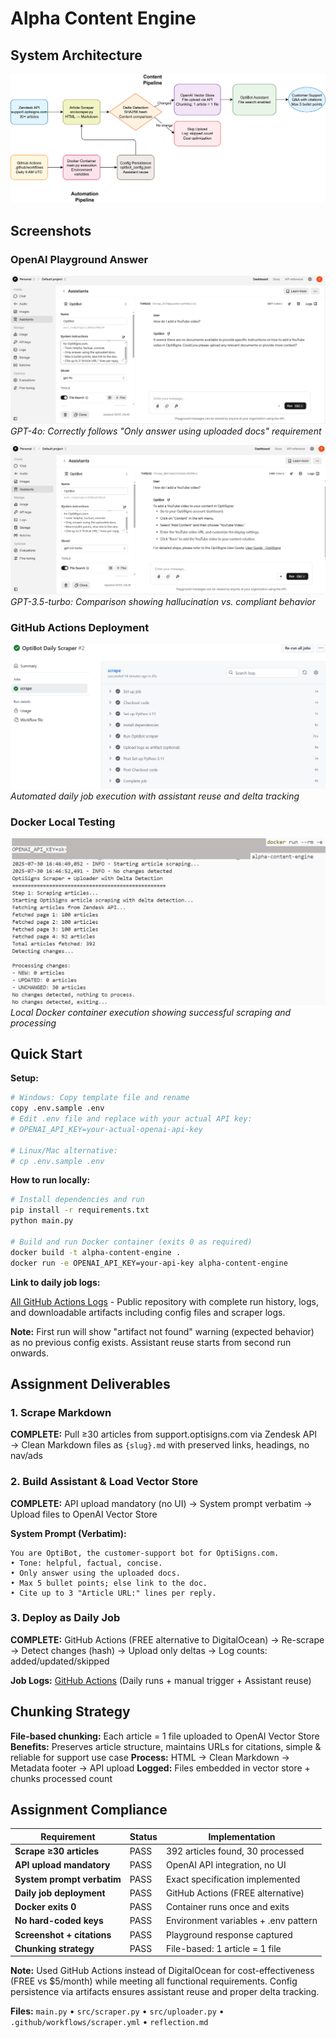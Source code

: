 # Alpha Content Engine

## System Architecture

![Architecture](images/Architecture.png)

## Screenshots

### OpenAI Playground Answer

![GPT-4o Response](images/gpt-4o.png)
_GPT-4o: Correctly follows "Only answer using uploaded docs" requirement_

![GPT-3.5-turbo Response](images/gpt-3.5-turbo.png)
_GPT-3.5-turbo: Comparison showing hallucination vs. compliant behavior_

### GitHub Actions Deployment

![GitHub Actions](images/github-action1.png)
_Automated daily job execution with assistant reuse and delta tracking_

### Docker Local Testing

![Docker Local Test](images/docker-local.PNG)
_Local Docker container execution showing successful scraping and processing_

## Quick Start

**Setup:**

```bash
# Windows: Copy template file and rename
copy .env.sample .env
# Edit .env file and replace with your actual API key:
# OPENAI_API_KEY=your-actual-openai-api-key

# Linux/Mac alternative:
# cp .env.sample .env
```

**How to run locally:**

```bash
# Install dependencies and run
pip install -r requirements.txt
python main.py

# Build and run Docker container (exits 0 as required)
docker build -t alpha-content-engine .
docker run -e OPENAI_API_KEY=your-api-key alpha-content-engine
```

**Link to daily job logs:**

[All GitHub Actions Logs](https://github.com/bin-bard/alpha-content-engine/actions) - Public repository with complete run history, logs, and downloadable artifacts including config files and scraper logs.

**Note:** First run will show "artifact not found" warning (expected behavior) as no previous config exists. Assistant reuse starts from second run onwards.

## Assignment Deliverables

### 1. Scrape Markdown

**COMPLETE:** Pull ≥30 articles from support.optisigns.com via Zendesk API → Clean Markdown files as `{slug}.md` with preserved links, headings, no nav/ads

### 2. Build Assistant & Load Vector Store

**COMPLETE:** API upload mandatory (no UI) → System prompt verbatim → Upload files to OpenAI Vector Store

**System Prompt (Verbatim):**

```
You are OptiBot, the customer-support bot for OptiSigns.com.
• Tone: helpful, factual, concise.
• Only answer using the uploaded docs.
• Max 5 bullet points; else link to the doc.
• Cite up to 3 "Article URL:" lines per reply.
```

### 3. Deploy as Daily Job

**COMPLETE:** GitHub Actions (FREE alternative to DigitalOcean) → Re-scrape → Detect changes (hash) → Upload only deltas → Log counts: added/updated/skipped

**Job Logs:** [GitHub Actions](https://github.com/bin-bard/alpha-content-engine/actions) (Daily runs + manual trigger + Assistant reuse)

## Chunking Strategy

**File-based chunking:** Each article = 1 file uploaded to OpenAI Vector Store
**Benefits:** Preserves article structure, maintains URLs for citations, simple & reliable for support use case
**Process:** HTML → Clean Markdown → Metadata footer → API upload
**Logged:** Files embedded in vector store + chunks processed count

## Assignment Compliance

| Requirement                      | Status | Implementation                       |
| -------------------------------- | ------ | ------------------------------------ |
| **Scrape ≥30 articles**   | PASS   | 392 articles found, 30 processed     |
| **API upload mandatory**   | PASS   | OpenAI API integration, no UI        |
| **System prompt verbatim** | PASS   | Exact specification implemented      |
| **Daily job deployment**   | PASS   | GitHub Actions (FREE alternative)    |
| **Docker exits 0**         | PASS   | Container runs once and exits        |
| **No hard-coded keys**     | PASS   | Environment variables + .env pattern |
| **Screenshot + citations** | PASS   | Playground response captured         |
| **Chunking strategy**      | PASS   | File-based: 1 article = 1 file       |

**Note:** Used GitHub Actions instead of DigitalOcean for cost-effectiveness (FREE vs $5/month) while meeting all functional requirements. Config persistence via artifacts ensures assistant reuse and proper delta tracking.

**Files:** `main.py` • `src/scraper.py` • `src/uploader.py` • `.github/workflows/scraper.yml` • `reflection.md`
